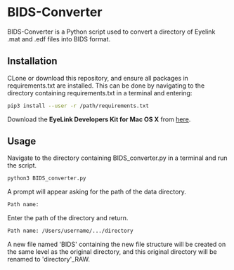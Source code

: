 # BIDS-Converter

BIDS-Converter is a Python script used to convert a directory of Eyelink .mat and .edf files into BIDS format.

## Installation

CLone or download this repository, and ensure all packages in requirements.txt are installed. This can be done by navigating to the directory containing requirements.txt in a terminal and entering:
```bash
pip3 install --user -r /path/requirements.txt
```

Download the **EyeLink Developers Kit for Mac OS X** from [here](https://www.sr-support.com/forum/downloads/eyelink-display-software/45-eyelink-developers-kit-for-mac-os-x-mac-os-x-display-software?15-EyeLink-Developers-Kit-for-Mac-OS-X=).


## Usage

Navigate to the directory containing BIDS_converter.py in a terminal and run the script.
```bash
python3 BIDS_converter.py
```

A prompt will appear asking for the path of the data directory.
```bash
Path name: 
```

Enter the path of the directory and return.
```bash
Path name: /Users/username/.../directory
```

A new file named 'BIDS' containing the new file structure will be created on the same level as the original directory, and this original directory will be renamed to 'directory'_RAW. 
